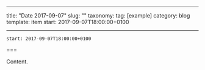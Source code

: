 
---
title: "Date 2017-09-07"
slug: ""
taxonomy:
tag: [example]
category: blog
template: item
start: 2017-09-07T18:00:00+0100

---

``start: 2017-09-07T18:00:00+0100``

===

Content.
